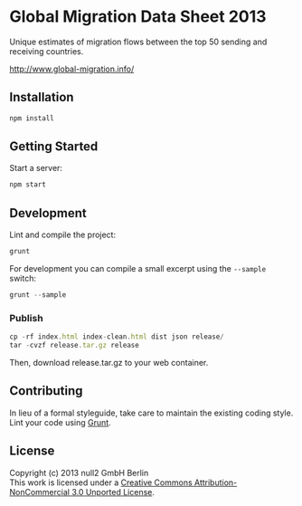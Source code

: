 # Global Migration Data Sheet 2013
Unique estimates of migration flows between the top 50 sending and receiving countries.

http://www.global-migration.info/

## Installation
```javascript
npm install
```

## Getting Started
Start a server:
```javascript
npm start
```

## Development
Lint and compile the project:
```javascript
grunt
```

For development you can compile a small excerpt using the `--sample` switch:
```javascript
grunt --sample
```

### Publish
```javascript
cp -rf index.html index-clean.html dist json release/
tar -cvzf release.tar.gz release
```
Then, download release.tar.gz to your web container.

## Contributing
In lieu of a formal styleguide, take care to maintain the existing coding style.
Lint your code using [Grunt](http://gruntjs.com/).

## License
Copyright (c) 2013 null2 GmbH Berlin  
This work is licensed under a [Creative Commons Attribution-NonCommercial 3.0 Unported License](http://creativecommons.org/licenses/by-nc/3.0/).
